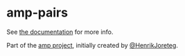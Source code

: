 # amp-pairs

See [the documentation](http://amp-project.com#amp-pairs) for more info.

Part of the [amp project](http://amp-project.com#amp-pairs), initially created by [@HenrikJoreteg](http://twitter.com/henrikjoreteg).